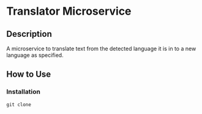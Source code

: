 # Translator Microservice

## Description
A microservice to translate text from the detected language it is in to a new language as specified. 

## How to Use
### Installation
```
git clone 

```
